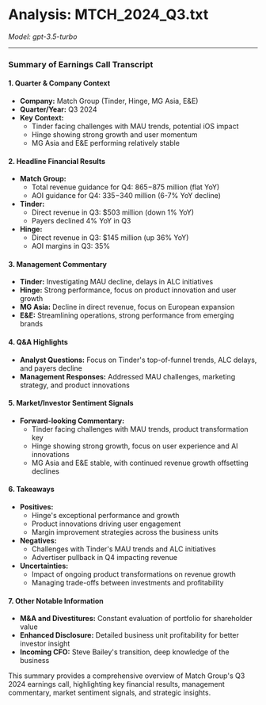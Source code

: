 # Analysis: MTCH_2024_Q3.txt

*Model: gpt-3.5-turbo*

---

### Summary of Earnings Call Transcript

#### 1. Quarter & Company Context
- **Company:** Match Group (Tinder, Hinge, MG Asia, E&E)
- **Quarter/Year:** Q3 2024
- **Key Context:** 
  - Tinder facing challenges with MAU trends, potential iOS impact
  - Hinge showing strong growth and user momentum
  - MG Asia and E&E performing relatively stable

#### 2. Headline Financial Results
- **Match Group:**
  - Total revenue guidance for Q4: $865-$875 million (flat YoY)
  - AOI guidance for Q4: $335-$340 million (6-7% YoY decline)
- **Tinder:**
  - Direct revenue in Q3: $503 million (down 1% YoY)
  - Payers declined 4% YoY in Q3
- **Hinge:**
  - Direct revenue in Q3: $145 million (up 36% YoY)
  - AOI margins in Q3: 35%

#### 3. Management Commentary
- **Tinder:** Investigating MAU decline, delays in ALC initiatives
- **Hinge:** Strong performance, focus on product innovation and user growth
- **MG Asia:** Decline in direct revenue, focus on European expansion
- **E&E:** Streamlining operations, strong performance from emerging brands

#### 4. Q&A Highlights
- **Analyst Questions:** Focus on Tinder's top-of-funnel trends, ALC delays, and payers decline
- **Management Responses:** Addressed MAU challenges, marketing strategy, and product innovations

#### 5. Market/Investor Sentiment Signals
- **Forward-looking Commentary:** 
  - Tinder facing challenges with MAU trends, product transformation key
  - Hinge showing strong growth, focus on user experience and AI innovations
  - MG Asia and E&E stable, with continued revenue growth offsetting declines

#### 6. Takeaways
- **Positives:**
  - Hinge's exceptional performance and growth
  - Product innovations driving user engagement
  - Margin improvement strategies across the business units
- **Negatives:**
  - Challenges with Tinder's MAU trends and ALC initiatives
  - Advertiser pullback in Q4 impacting revenue
- **Uncertainties:**
  - Impact of ongoing product transformations on revenue growth
  - Managing trade-offs between investments and profitability

#### 7. Other Notable Information
- **M&A and Divestitures:** Constant evaluation of portfolio for shareholder value
- **Enhanced Disclosure:** Detailed business unit profitability for better investor insight
- **Incoming CFO:** Steve Bailey's transition, deep knowledge of the business

This summary provides a comprehensive overview of Match Group's Q3 2024 earnings call, highlighting key financial results, management commentary, market sentiment signals, and strategic insights.